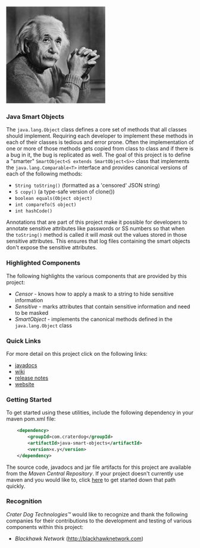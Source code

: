 ![Java Smart Objects](https://github.com/craterdog/java-smart-objects/blob/master/docs/images/einstein.jpg)

### Java Smart Objects
The `java.lang.Object` class defines a core set of methods that all classes should implement.
Requiring each developer to implement these methods in each of their classes is tedious and
error prone.  Often the implementation of one or more of those methods gets copied from class
to class and if there is a bug in it, the bug is replicated as well. The goal of this project
is to define a "smarter" `SmartObject<S extends SmartObject<S>>` class that implements the
`java.lang.Comparable<T>` interface and provides canonical versions of each of the following
methods:

 * `String toString()` (formatted as a 'censored' JSON string)
 * `S copy()` (a type-safe version of clone())
 * `boolean equals(Object object)`
 * `int compareTo(S object)`
 * `int hashCode()`

Annotations that are part of this project make it possible for developers to annotate
sensitive attributes like passwords or SS numbers so that when the `toString()` method
is called it will _mask_ out the values stored in those sensitive attributes. This ensures
that log files containing the smart objects don't expose the sensitive attributes.

### Highlighted Components
The following highlights the various components that are provided by this project:

 * *Censor* - knows how to apply a mask to a string to hide sensitive information
 * *Sensitive* - marks attributes that contain sensitive information and need to be masked
 * *SmartObject* - implements the canonical methods defined in the `java.lang.Object` class

### Quick Links
For more detail on this project click on the following links:

 * [javadocs](http://craterdog.github.io/java-smart-objects/latest/index.html)
 * [wiki](https://github.com/craterdog/java-smart-objects/wiki)
 * [release notes](https://github.com/craterdog/java-smart-objects/wiki/releases)
 * [website](http://craterdog.com)

### Getting Started
To get started using these utilities, include the following dependency in your maven pom.xml file:

```xml
    <dependency>
        <groupId>com.craterdog</groupId>
        <artifactId>java-smart-objects</artifactId>
        <version>x.y</version>
    </dependency>
```

The source code, javadocs and jar file artifacts for this project are available from the
*Maven Central Repository*. If your project doesn't currently use maven and you would like to,
click [here](https://github.com/craterdog/maven-parent-poms) to get started down that path quickly.

### Recognition
*Crater Dog Technologies™* would like to recognize and thank the following
companies for their contributions to the development and testing of various
components within this project:

 * *Blackhawk Network* (http://blackhawknetwork.com)
